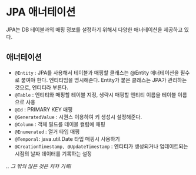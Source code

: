 # JPA 애너테이션
JPA는 DB 테이블과의 매핑 정보를 설정하기 위해서 다양한 애너테이션을 제공하고 있다.    

## 애너테이션

- `@Entity` : JPA를 사용해서 테이블과 매핑할 클래스는 @Entity 애너테이션을 필수로 붙여야 한다. 엔티티임을 명시해준다. Entity가 붙은 클래스는 JPA가 관리하는 것으로, 엔티티라 부른다. 
- `@Table` : 엔티티와 매핑할 테이블 지정, 생략시 매핑할 엔티티 이름을 테이블 이름으로 사용    
- `@Id` : PRIMARY KEY 매핑     
- `@GeneratedValue` : 시퀀스 이용하여 키 생성시 설정해준다.      
- `@Column` : 객체 필드를 테이블 컬럼에 매핑   
- `@Enumerated` : 열거 타입 매핑     
- `@Temporal`: java.util.Date 타입 매핑시 사용하기    
- `@CreationTimestamp, @UpdateTimestamp` : 엔티티가 생성되거나 업데이트되는 시점의 날짜 데이터를 기록하는 설정   

_.. 그 밖의 많은 것은 차차 기록!_    